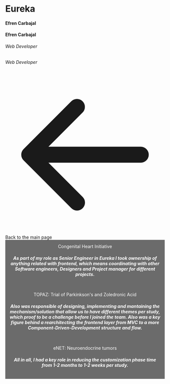 <script setup>
  import { ref } from 'vue';
  import { withBase } from 'vitepress';
  const slide = ref('first');
</script>


<div class="mt-8">
  <div class="row">
    <div class="col-12">
      <h1 class="text-center m-0 p-0"> Eureka </h1>
      <h4 class="hide sm:block mb-0 pb-0 mt-4"> Efren Carbajal </h4>
      <h4 class="sm:hide text-center mb-0 pb-0 mt-4"> Efren Carbajal </h4>
      <h6 class="hide sm:block mt-4"> Web Developer </h6>
      <h6 class="sm:hide text-center mt-4"> Web Developer </h6>
      <a class="flex items-center no-underline hover:underline text-inherit text-sm md:text-base underline my-5" :href="withBase('/')"><svg xmlns="http://www.w3.org/2000/svg" viewBox="0 0 20 20" fill="currentColor" aria-hidden="true" class="mr-3 h-5 w-5 text-primary"><path fill-rule="evenodd" d="M9.707 16.707a1 1 0 01-1.414 0l-6-6a1 1 0 010-1.414l6-6a1 1 0 011.414 1.414L5.414 9H17a1 1 0 110 2H5.414l4.293 4.293a1 1 0 010 1.414z" clip-rule="evenodd"></path></svg>Back to the main page</a>
    </div>
  </div>
  <div class="row mx-auto">
    <div class="col-12">
      <q-responsive :ratio="16/9" style="max-width: 100%;" class="box-shadow">
        <q-carousel
          arrows
          animated
          v-model="slide"
          height="400px"
        >
          <q-carousel-slide name="first" img-src="./chi3.png">
            <div class="absolute-bottom dark-custom-caption">
              <div class="hide md:block text-h2 text-white">Congenital Heart Initiative</div>
              <h5 class="hide md:block text-white">
                As part of my role as Senior Engineer in Eureka I took ownership of anything related with frontend, which means coordinating with other Software engineers, Designers and Project manager for different projects.
              </h5>
              <q-btn unelevated color="secondary" class="mb-4" label="Visit" href="https://chdinitiative.eurekaplatform.org/" target="_blank"/>
            </div>
          </q-carousel-slide>
          <q-carousel-slide name="second" img-src="./topaz.png">
            <div class="absolute-bottom dark-custom-caption">
              <div class="hide md:block text-h2">TOPAZ: Trial of Parkinkson's and Zoledronic Acid</div>
              <h5 class="hide md:block text-white">
               Also was responsible of designing, implementing and mantaining the mechanism/solution that allow us to have different themes per study, which proof to be a challenge before I joined the team. Also was a key figure behind a rearchitecting the frontend layer from MVC to a more Component-Driven-Development structure and flow. 
              </h5>
              <q-btn unelevated color="secondary" class="mb-4" label="Visit" href="https://topaz.eurekaplatform.org/" target="_blank"/>
            </div>
          </q-carousel-slide>
          <q-carousel-slide name="third" img-src="./enet.png">
            <div class="absolute-bottom dark-custom-caption">
              <div class="hide md:block text-h2">eNET: Neuroendocrine tumors</div>
              <h5 class="hide md:block text-white">
                All in all, I had a key role in reducing the customization phase time from 1-2 months to 1-2 weeks per study.
              </h5>
              <q-btn unelevated color="secondary" class="mb-4" label="Visit" href="https://enet.eurekaplatform.org/?locale=en" target="_blank"/>
            </div>
          </q-carousel-slide>
        </q-carousel>
      </q-responsive>
    </div>
  </div>
</div>

<style>
  .custom-caption {
    text-align: center;
    padding: 12px;
    color: #fff;
    background-color: #0000006d;
  }
  .dark-custom-caption {
    text-align: center;
    padding: 12px;
    color: #fff;
    background-color: #555d;
  }
  .q-icon {
    background: #0000006d;
    border-radius: 100%;
    transform: scale(1.5);
  }
 .box-shadow {
		box-shadow: 3px 3px 14px -1px rgba(0,0,0,0.53);
		-webkit-box-shadow: 3px 3px 14px -1px rgba(0,0,0,0.53);
		-moz-box-shadow: 3px 3px 14px -1px rgba(0,0,0,0.53);
 }
</style>
